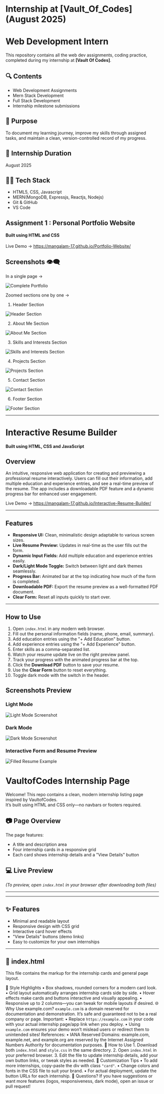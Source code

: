 # Internship at [Vault_Of_Codes] (August 2025)

# Web Development Intern

This repository contains all the web dev assignments, coding practice, completed during my internship at **[Vault Of Codes]**.

## 🔍 Contents

- Web Development Assignments
- Mern Stack Development
- Full Stack Development
- Internship milestone submissions

## 🚧 Purpose

To document my learning journey, improve my skills through assigned tasks, and maintain a clean, version-controlled record of my progress.

## 📅 Internship Duration

August 2025

## 👨‍💻 Tech Stack

- HTML5, CSS, Javascript
- MERN(MongoDB, Expressjs, Reactjs, Nodejs)
- Git & GitHub
- VS Code

## Assignment 1 : Personal Portfolio Website

#### Built using HTML and CSS

Live Demo -> https://mangalam-17.github.io/Portfolio-Website/

## Screenshots 👁️‍🗨️

In a single page ->

![Complete Portfolio](https://github.com/Mangalam-17/Vault-Of-Codes-Internship-2025/blob/f67283012e3a8d2515e1758d7d3d65ea9a2598ff/Assignment-1/Complete.png)

Zoomed sections one by one ->

1. Header Section

![Header Section](https://github.com/Mangalam-17/Portfolio-Website/blob/df020292892bd30e3301fd3eda9f2bbfd5be08e0/Screenshots/Header.png)

2. About Me Section

![About Me Section](https://github.com/Mangalam-17/Portfolio-Website/blob/d09d9766c17b66253168dd3ac70221e70b0df284/Screenshots/AboutMe.png)

3. Skills and Interests Section

![Skills and Interests Section](https://github.com/Mangalam-17/Portfolio-Website/blob/d09d9766c17b66253168dd3ac70221e70b0df284/Screenshots/Skills%26Interests.png)

4. Projects Section

![Projects Section](https://github.com/Mangalam-17/Portfolio-Website/blob/d09d9766c17b66253168dd3ac70221e70b0df284/Screenshots/Projects.png)

5. Contact Section

![Contact Section](https://github.com/Mangalam-17/Portfolio-Website/blob/d09d9766c17b66253168dd3ac70221e70b0df284/Screenshots/Contacts.png)

6. Footer Section

![Footer Section](https://github.com/Mangalam-17/Portfolio-Website/blob/d09d9766c17b66253168dd3ac70221e70b0df284/Screenshots/Footer.png)

---

# Interactive Resume Builder

#### Built using HTML, CSS and JavaScript

## Overview

An intuitive, responsive web application for creating and previewing a professional resume interactively. Users can fill out their information, add multiple education and experience entries, and see a real-time preview of the resume. The app includes a downloadable PDF feature and a dynamic progress bar for enhanced user engagement.

Live Demo -> https://mangalam-17.github.io/Interactive-Resume-Builder/

---

## Features

- **Responsive UI:** Clean, minimalistic design adaptable to various screen sizes.
- **Live Resume Preview:** Updates in real-time as the user fills out the form.
- **Dynamic Input Fields:** Add multiple education and experience entries easily.
- **Dark/Light Mode Toggle:** Switch between light and dark themes seamlessly.
- **Progress Bar:** Animated bar at the top indicating how much of the form is completed.
- **Downloadable PDF:** Export the resume preview as a well-formatted PDF document.
- **Clear Form:** Reset all inputs quickly to start over.

---

## How to Use

1. Open `index.html` in any modern web browser.
2. Fill out the personal information fields (name, phone, email, summary).
3. Add education entries using the "+ Add Education" button.
4. Add experience entries using the "+ Add Experience" button.
5. Enter skills as a comma-separated list.
6. Watch your resume update live on the right preview panel.
7. Track your progress with the animated progress bar at the top.
8. Click the **Download PDF** button to save your resume.
9. Use the **Clear Form** button to reset everything.
10. Toggle dark mode with the switch in the header.

## Screenshots Preview

### Light Mode

![Light Mode Screenshot](https://github.com/Mangalam-17/Interactive-Resume-Builder/blob/6dd598d35293373f7c5df0b4329ea0c03bc909c4/Screenshots/lightmode.png)

### Dark Mode

![Dark Mode Screenshot](https://github.com/Mangalam-17/Interactive-Resume-Builder/blob/6dd598d35293373f7c5df0b4329ea0c03bc909c4/Screenshots/darkmode.png)

### Interactive Form and Resume Preview

![Filled Resume Example](https://github.com/Mangalam-17/Interactive-Resume-Builder/blob/6dd598d35293373f7c5df0b4329ea0c03bc909c4/Screenshots/filledform.png)

# VaultofCodes Internship Page

Welcome! This repo contains a clean, modern internship listing page inspired by VaultofCodes.  
It’s built using HTML and CSS only—no navbars or footers required.

## 📷 Page Overview

The page features:

- A title and description area
- Four internship cards in a responsive grid
- Each card shows internship details and a "View Details" button

## 💻 Live Preview

_(To preview, open `index.html` in your browser after downloading both files)_

---

---

## ✨ Features

- Minimal and readable layout
- Responsive design with CSS grid
- Interactive card hover effects
- "View Details" buttons (demo links)
- Easy to customize for your own internships

---

## 📄 index.html

This file contains the markup for the internship cards and general page layout.

🚩 Style Highlights
• Box shadows, rounded corners for a modern card look.
• Grid layout automatically arranges internship cards side by side.
• Hover effects make cards and buttons interactive and visually appealing.
• Responsive up to 2 columns—you can tweak for mobile layouts if desired.
🌐 Why Use example.com?
`example.com` is a domain reserved for documentation and demonstration.
It’s safe and guaranteed not to be a real company or page.
Important:
• Replace `https://example.com` in your code with your actual internship page/app link when you deploy.
• Using `example.com` ensures your demo won’t mislead users or redirect them to unintended sites!
References:
• IANA Reserved Domains: example.com, example.net, and example.org are reserved by the Internet Assigned Numbers Authority for documentation purposes.
🚀 How to Use 1. Download both `index.html` and `style.css` in the same directory. 2. Open `index.html` in your preferred browser. 3. Edit the file to update internship details, add your own button links, or tweak styles as needed.
📝 Customization Tips
• To add more internships, copy-paste the div with class `"card"`.
• Change colors and fonts in the CSS file to suit your brand.
• For actual deployment, update the button URLs for each internship.
🤔 Questions?
If you have suggestions or want more features (logos, responsiveness, dark mode), open an issue or pull request!
